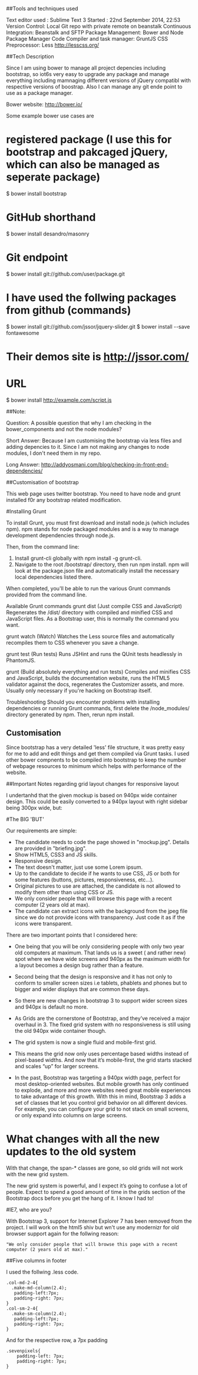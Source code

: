 ##Tools and techniques used

Text editor used : Sublime Text 3
Started : 22nd September 2014, 22:53 
Version Control: Local Git repo with private remote on beanstalk
Continuous Integration: Beanstalk and SFTP
Package Management: Bower and Node Package Manager
Code Compiler and task manager: GruntJS
CSS Preprocessor: Less http://lesscss.org/

##Tech Description

Since I am using bower to manage all project depencies including bootstrap, so iot6s very easy to upgrade any package and manage everything including mamnaging different versions of jQuery compatibl with respective versions of boostrap. Also I can manage any git ende point to use as a package manager. 

Bower website: http://bower.io/

Some example bower use cases are

# registered package (I use this for bootstrap and pakcaged jQuery, which can also be managed as seperate package)
$ bower install bootstrap 

# GitHub shorthand
$ bower install desandro/masonry

# Git endpoint 
$ bower install git://github.com/user/package.git

# I have used the follwing packages from github (commands)

$ bower install git://github.com/jssor/jquery-slider.git
$ bower install --save fontawesome

# Their demos site is http://jssor.com/

# URL
$ bower install http://example.com/script.js

##Note: 

Question: A possible question that why I am checking in the bower_components and not the node modules?

Short Answer: Because I am customising the bootstrap via less files and adding depencies to it. Since I am not making any changes to node modules, I don't need them in my repo. 

Long Answer: http://addyosmani.com/blog/checking-in-front-end-dependencies/


##Customisation of bootstrap

This web page uses twitter bootstrap. You need to have node and grunt installed f0r any bootstrap related modification.

#Installing Grunt

To install Grunt, you must first download and install node.js (which includes npm). npm stands for node packaged modules and is a way to manage development dependencies through node.js.

Then, from the command line:

1. Install grunt-cli globally with npm install -g grunt-cli.
2. Navigate to the root /bootstrap/ directory, then run npm install. npm will look at the package.json file and automatically install the necessary local dependencies listed there.

When completed, you'll be able to run the various Grunt commands provided from the command line.

Available Grunt commands
grunt dist (Just compile CSS and JavaScript)
Regenerates the /dist/ directory with compiled and minified CSS and JavaScript files. As a Bootstrap user, this is normally the command you want.

grunt watch (Watch)
Watches the Less source files and automatically recompiles them to CSS whenever you save a change.

grunt test (Run tests)
Runs JSHint and runs the QUnit tests headlessly in PhantomJS.

grunt (Build absolutely everything and run tests)
Compiles and minifies CSS and JavaScript, builds the documentation website, runs the HTML5 validator against the docs, regenerates the Customizer assets, and more. Usually only necessary if you're hacking on Bootstrap itself.

Troubleshooting
Should you encounter problems with installing dependencies or running Grunt commands, first delete the /node_modules/ directory generated by npm. Then, rerun npm install.

## Customisation 

Since bootstrap has a very detailed 'less' file structure, it was pretty easy for me to add and edit things and get them compiled via Grunt tasks. I used other bower compnents to be compiled into bootstrap to keep the number of webpage resources to minimum which helps with performance of the website. 


##Important Notes regarding grid layout changes for responsive layout

I undertanhd that the given mockup is based on 940px wide container design. This could be easily converted to a 940px layout with right sidebar being 300px wide, but:

#The BIG 'BUT'

Our requirements are simple:

- The candidate needs to code the page showed in "mockup.jpg". Details are provided in "briefing.jpg".
- Show HTML5, CSS3 and JS skills.
- Responsive design.
- The text doesn't matter, just use some Lorem ipsum.
- Up to the candidate to decide if he wants to use CSS, JS or both for some features (buttons, pictures, responsiveness, etc...).
- Original pictures to use are attached, the candidate is not allowed to modify them other than using CSS or JS.
- We only consider people that will browse this page with a recent computer (2 years old at max).
- The candidate can extract icons with the background from the jpeg file since we do not provide icons with transparency. Just code it as if the icons were transparent.

There are two important points that I considered here: 

- One being that you will be only considering people with only two year old computers at maximum. That lands us is a sweet ( and rather new) spot where we have wide screens and 940px as the maximum width for a layout becomes a design bug rather than a feature. 

- Second being that the design is responsive and it has not only to conform to smaller screen sizes i.e tablets, phablets and phones but to bigger and wider displays that are common these days.

- So there are new changes in bootstrap 3 to support wider screen sizes and 940px is default no more. 

- As Grids are the cornerstone of Bootstrap, and they’ve received a major overhaul in 3. The fixed grid system with no responsiveness is still using the old 940px wide container though.

- The grid system is now a single fluid and mobile-first grid.

- This means the grid now only uses percentage based widths instead of pixel-based widths. And now that it’s mobile-first, the grid starts stacked and scales “up” for larger screens.

- In the past, Bootstrap was targeting a 940px width page, perfect for most desktop-oriented websites. But mobile growth has only continued to explode, and more and more websites need great mobile experiences to take advantage of this growth. With this in mind, Bootstrap 3 adds a set of classes that let you control grid behavior on all different devices. For example, you can configure your grid to not stack on small screens, or only expand into columns on large screens.

# What changes with all the new updates to the old system

With that change, the span-* classes are gone, so old grids will not work with the new grid system.

The new grid system is powerful, and I expect it’s going to confuse a lot of people. Expect to spend a good amount of time in the grids section of the Bootstrap docs before you get the hang of it. I know I had to!


#IE7, who are you?

With Bootstrap 3, support for Internet Explorer 7 has been removed from the project. I will work on the html5 shiv but wn't use any modernizr for old browser support again for the follwing reason:

	"We only consider people that will browse this page with a recent computer (2 years old at max)."



##Five columns in footer

I used the follwing .less code.

    .col-md-2-4{
      .make-md-column(2.4);
       padding-left:7px;
       padding-right: 7px;
    }
    .col-sm-2-4{
      .make-sm-column(2.4);
       padding-left:7px;
       padding-right: 7px;
    }

And for the respective row, a 7px padding

    .sevenpixels{
        padding-left: 7px;
        padding-right: 7px;
    }





